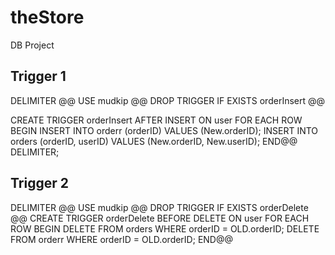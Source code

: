 # theStore
DB Project


Trigger 1
-----------------------------------------------------------------------------------------------------------------------------
DELIMITER @@
USE mudkip @@
DROP TRIGGER IF EXISTS orderInsert @@

CREATE TRIGGER orderInsert 
AFTER INSERT ON user
FOR EACH ROW
BEGIN 
    INSERT INTO orderr (orderID) VALUES (New.orderID);
    INSERT INTO orders (orderID, userID) VALUES (New.orderID, New.userID);
END@@
DELIMITER;

Trigger 2
----------------------------------------------------------------------------------------------------------------------------
DELIMITER @@ USE mudkip @@ DROP TRIGGER IF EXISTS orderDelete @@
CREATE TRIGGER orderDelete
BEFORE DELETE ON user 
FOR EACH ROW BEGIN 
DELETE FROM orders 
WHERE orderID = OLD.orderID;
DELETE FROM orderr
WHERE orderID = OLD.orderID; 
END@@


